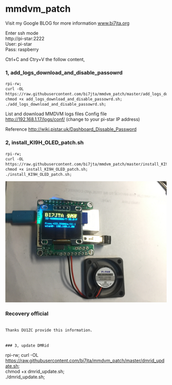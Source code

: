 # mmdvm_patch  
Visit my Google BLOG for more information www.bi7jta.org

Enter ssh mode  
http://pi-star:2222   
User:  pi-star   
Pass:  raspberry   

Ctrl+C and Ctry+V the follow content,      

### 1, add_logs_download_and_disable_passowrd  
```
rpi-rw;  
curl -OL https://raw.githubusercontent.com/bi7jta/mmdvm_patch/master/add_logs_download_and_disable_passowrd.sh;     
chmod +x add_logs_download_and_disable_passowrd.sh;     
./add_logs_download_and_disable_passowrd.sh;    
```
List and download MMDVM logs files Config file  
http://192.168.1.17/logs/conf/ (change to your pi-star IP address)  


Reference http://wiki.pistar.uk/Dashboard_Dissable_Password  

### 2, install_KI9H_OLED_patch.sh    

```
rpi-rw;
curl -OL https://raw.githubusercontent.com/bi7jta/mmdvm_patch/master/install_KI9H_OLED_patch.sh;   
chmod +x install_KI9H_OLED_patch.sh;   
./install_KI9H_OLED_patch.sh;  

```

![Image loading ...](/KI9H_OLED.JPG)  

### Recovery official
 

```

Thanks DU1ZC provide this information.  


### 3, update DMRid    

```
rpi-rw;
curl -OL https://raw.githubusercontent.com/bi7jta/mmdvm_patch/master/dmrid_update.sh;   
chmod +x dmrid_update.sh;   
./dmrid_update.sh;  

```
